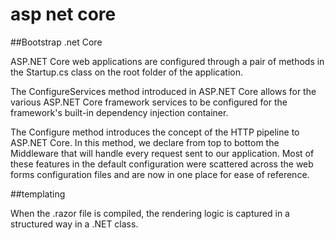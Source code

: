 # asp net core

##Bootstrap  .net Core

ASP.NET Core web applications are configured through a pair of methods in the Startup.cs class on the root folder of the application.

The ConfigureServices method introduced in ASP.NET Core allows for the various ASP.NET Core framework services to be configured for the framework's built-in dependency injection container.


The Configure method introduces the concept of the HTTP pipeline to ASP.NET Core. In this method, we declare from top to bottom the Middleware that will handle every request sent to our application. Most of these features in the default configuration were scattered across the web forms configuration files and are now in one place for ease of reference.  


##templating 

 When the .razor file is compiled, the rendering logic is captured in a structured way in a .NET class. 